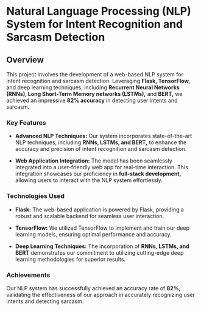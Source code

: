 

# Natural Language Processing (NLP) System for Intent Recognition and Sarcasm Detection

## Overview

This project involves the development of a web-based NLP system for intent recognition and sarcasm detection. Leveraging **Flask, TensorFlow,** and deep learning techniques, including **Recurrent Neural Networks (RNNs), Long Short-Term Memory networks (LSTMs),** and **BERT,** we achieved an impressive **82% accuracy** in detecting user intents and sarcasm.

### Key Features

- **Advanced NLP Techniques:** Our system incorporates state-of-the-art NLP techniques, including **RNNs, LSTMs, and BERT,** to enhance the accuracy and precision of intent recognition and sarcasm detection.

- **Web Application Integration:** The model has been seamlessly integrated into a user-friendly web app for real-time interaction. This integration showcases our proficiency in **full-stack development,** allowing users to interact with the NLP system effortlessly.

### Technologies Used

- **Flask:** The web-based application is powered by Flask, providing a robust and scalable backend for seamless user interaction.

- **TensorFlow:** We utilized TensorFlow to implement and train our deep learning models, ensuring optimal performance and accuracy.

- **Deep Learning Techniques:** The incorporation of **RNNs, LSTMs, and BERT** demonstrates our commitment to utilizing cutting-edge deep learning methodologies for superior results.

### Achievements

Our NLP system has successfully achieved an accuracy rate of **82%,** validating the effectiveness of our approach in accurately recognizing user intents and detecting sarcasm.



